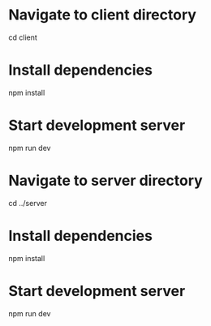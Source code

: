 # Navigate to client directory
cd client

# Install dependencies
npm install

# Start development server
npm run dev

# Navigate to server directory
cd ../server

# Install dependencies
npm install

# Start development server
npm run dev